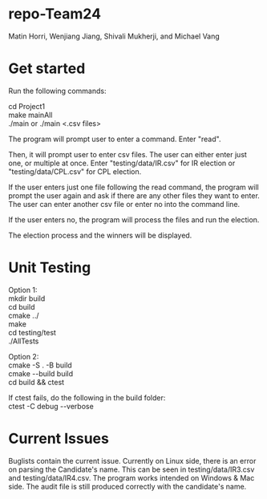 # repo-Team24
Matin Horri, Wenjiang Jiang, Shivali Mukherji, and Michael Vang

# Get started
Run the following commands:

cd Project1  
make mainAll  
./main or ./main <.csv files>

The program will prompt user to enter a command. Enter "read".

Then, it will prompt user to enter csv files. The user can either enter just one, or multiple at once. Enter "testing/data/IR.csv" for IR election or "testing/data/CPL.csv" for CPL election.

If the user enters just one file following the read command, the program will prompt the user again and ask if there are any other files they want to enter. The user can enter another csv file or enter no into the command line. 

If the user enters no, the program will process the files and run the election. 

The election process and the winners will be displayed.

# Unit Testing
Option 1:  
mkdir build <br />
cd build <br />
cmake ../ <br />
make <br />
cd testing/test <br />
./AllTests <br />

Option 2:  
cmake -S . -B build <br />
cmake --build build <br />
cd build && ctest <br />

If ctest fails, do the following in the build folder: <br />
ctest -C debug --verbose <br />

# Current Issues
Buglists contain the current issue.
Currently on Linux side, there is an error on parsing the Candidate's name. This can be seen in testing/data/IR3.csv and testing/data/IR4.csv. The program works
intended on Windows & Mac side. The audit file is still produced correctly with the candidate's name.
